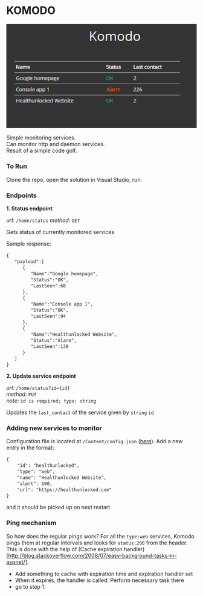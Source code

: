 # KOMODO

![](MiniHubble/Content/komodo.png)

Simple monitoring services.  
Can monitor http and daemon services.  
Result of a simple code golf.

### To Run

Clone the repo, open the solution in Visual Studio, run.

### Endpoints


**1. Status endpoint** 

*url:* `/home/status`
*method:* `GET`  

Gets status of currently monitored services

Sample response: 

	{  
	   "payload":[  
	      {  
	         "Name":"Google homepage",
	         "Status":"OK",
	         "LastSeen":68
	      },
	      {  
	         "Name":"Console app 1",
	         "Status":"OK",
	         "LastSeen":94
	      },
	      {  
	         "Name":"Healthunlocked Website",
	         "Status":"Alarm",
	         "LastSeen":138
	      }
	   ]
	}

**2. Update service endpoint**

*url:* `/home/status?id={id}`    
*method:* `PUT`    
*note:* `id is required; type: string`  

Updates the `last_contact` of the service given by `string` `id`


### Adding new services to monitor

Configuration file is located at `/Content/config.json` ([here](MiniHubble/Content/config.json)). Add a new entry in the format: 

	{
	    "id": "healthunlocked",
	    "type": "web",
	    "name": "Healthunlocked Website",
	    "alert": 100,
	    "url": "https://healthunlocked.com"
	}


and it should be picked up on next restart  


### Ping mechanism

So how does the regular pings work? 
For all the `type:web` services, Komodo pings them at regular intervals and looks for `status:200` from the header.  
This is done with the help of (Cache expiration handler)[http://blog.stackoverflow.com/2008/07/easy-background-tasks-in-aspnet/].  

* Add something to cache with expiration time and expiration handler set
* When it expires, the handler is called. Perform necessary task there
* go to step 1.
